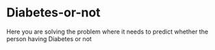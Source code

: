 # Diabetes-or-not
Here you are solving the problem where it needs to predict whether the person having Diabetes or not
